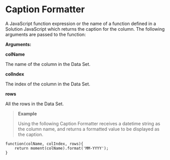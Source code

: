 
# Caption Formatter

A JavaScript function expression or the name of a function defined in a Solution JavaScript which returns the caption for the column. The following arguments are passed to the function:

**Arguments:**

**colName**

The name of the column in the Data Set.

**colIndex**

The index of the column in the Data Set.

**rows**

All the rows in the Data Set.


>**Example**
>
>Using the following Caption Formatter receives a datetime string as the column name, and returns a formatted value to be displayed as the caption.
>
    function(colName, colIndex, rows){		
        return moment(colName).format('MM-YYYY');
    }


